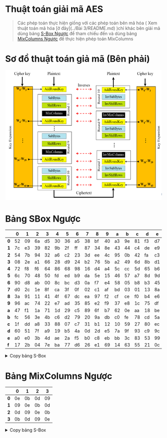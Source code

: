# Thuật toán giải mã AES
>Các phép toán thực hiện giống với các phép toán bên mã hóa ( Xem thuật toán mã hóa [ở đây](../Bài 3/README.md) )chỉ khác bên giải mã dùng bảng [S-Box Ngược](#Bảng-SBox-Ngược) để tham chiếu đến và dùng bảng [MixColumns Ngược](#Bảng-MixColumns-Ngược) để thực hiện phép toán MixColumns

# Sơ đồ thuật toán giả mã (Bên phải)
![](Sơ_đồ_thuật_toán_AES.png)

# Bảng SBox Ngược
|   | 0  | 1  | 2  | 3  | 4  | 5  | 6  | 7  | 8  | 9  | a  | b  | c  | d  | e  | f  |
| --- | --- | --- | --- | --- | --- | --- | --- | --- | --- | --- | --- | --- | --- | --- | --- | --- |
| **0** | 52 | 09 | 6a | d5 | 30 | 36 | a5 | 38 | bf | 40 | a3 | 9e | 81 | f3 | d7 | fb | 
| **1** | 7c | e3 | 39 | 82 | 9b | 2f | ff | 87 | 34 | 8e | 43 | 44 | c4 | de | e9 | cb |
| **2** | 54 | 7b | 94 | 32 | a6 | c2 | 23 | 3d | ee | 4c | 95 | 0b | 42 | fa | c3 | 4e |
| **3** | 08 | 2e | a1 | 66 | 28 | d9 | 24 | b2 | 76 | 5b | a2 | 49 | 6d | 8b | d1 | 25 |
| **4** | 72 | f8 | f6 | 64 | 86 | 68 | 98 | 16 | d4 | a4 | 5c | cc | 5d | 65 | b6 | 92 |
| **5** | 6c | 70 | 48 | 50 | fd | ed | b9 | da | 5e | 15 | 46 | 57 | a7 | 8d | 9d | 84 |
| **6** | 90 | d8 | ab | 00 | 8c | bc | d3 | 0a | f7 | e4 | 58 | 05 | b8 | b3 | 45 | 06 |
| **7** | d0 | 2c | 1e | 8f | ca | 3f | 0f | 02 | c1 | af | bd | 03 | 01 | 13 | 8a | 6b |
| **8** | 3a | 91 | 11 | 41 | 4f | 67 | dc | ea | 97 | f2 | cf | ce | f0 | b4 | e6 | 73 |
| **9** | 96 | ac | 74 | 22 | e7 | ad | 35 | 85 | e2 | f9 | 37 | e8 | 1c | 75 | df | 6e |
| **a** | 47 | f1 | 1a | 71 | 1d | 29 | c5 | 89 | 6f | b7 | 62 | 0e | aa | 18 | be | 1b |
| **b** | fc | 56 | 3e | 4b | c6 | d2 | 79 | 20 | 9a | db | c0 | fe | 78 | cd | 5a | f4 |
| **c** | 1f | dd | a8 | 33 | 88 | 07 | c7 | 31 | b1 | 12 | 10 | 59 | 27 | 80 | ec | 5f |
| **d** | 60 | 51 | 7f | a9 | 19 | b5 | 4a | 0d | 2d | e5 | 7a | 9f | 93 | c9 | 9c | ef |
| **e** | a0 | e0 | 3b | 4d | ae | 2a | f5 | b0 | c8 | eb | bb | 3c | 83 | 53 | 99 | 61 |
| **f** | 17 | 2b | 04 | 7e | ba | 77 | d6 | 26 | e1 | 69 | 14 | 63 | 55 | 21 | 0c | 7d |

<details><summary>Copy bảng S-Box</summary>
<p>

```
["52","09","6a","d5","30","36","a5","38","bf","40","a3","9e","81","f3","d7","fb"]
["7c","e3","39","82","9b","2f","ff","87","34","8e","43","44","c4","de","e9","cb"]
["54","7b","94","32","a6","c2","23","3d","ee","4c","95","0b","42","fa","c3","4e"]
["08","2e","a1","66","28","d9","24","b2","76","5b","a2","49","6d","8b","d1","25"]
["72","f8","f6","64","86","68","98","16","d4","a4","5c","cc","5d","65","b6","92"]
["6c","70","48","50","fd","ed","b9","da","5e","15","46","57","a7","8d","9d","84"]
["90","d8","ab","00","8c","bc","d3","0a","f7","e4","58","05","b8","b3","45","06"]
["d0","2c","1e","8f","ca","3f","0f","02","c1","af","bd","03","01","13","8a","6b"]
["3a","91","11","41","4f","67","dc","ea","97","f2","cf","ce","f0","b4","e6","73"]
["96","ac","74","22","e7","ad","35","85","e2","f9","37","e8","1c","75","df","6e"]
["47","f1","1a","71","1d","29","c5","89","6f","b7","62","0e","aa","18","be","1b"]
["fc","56","3e","4b","c6","d2","79","20","9a","db","c0","fe","78","cd","5a","f4"]
["1f","dd","a8","33","88","07","c7","31","b1","12","10","59","27","80","ec","5f"]
["60","51","7f","a9","19","b5","4a","0d","2d","e5","7a","9f","93","c9","9c","ef"]
["a0","e0","3b","4d","ae","2a","f5","b0","c8","eb","bb","3c","83","53","99","61"]
["17","2b","04","7e","ba","77","d6","26","e1","69","14","63","55","21","0c","7d"]
```

</p>
</details>

# Bảng MixColumns Ngược
|   | 0  | 1  | 2  | 3  |
| --- | --- | --- | --- | --- |
| **0** | 0e | 0b | 0d | 09 | 
| **1** | 09 | 0e | 0b | 0d | 
| **2** | 0d | 09 | 0e | 0b | 
| **3** | 0b | 0d | 09 | 0e | 

<details><summary>Copy bảng S-Box</summary>
<p>

```
"0e","0b","0d","09",
"09","0e","0b","0d",
"0d","09","0e","0b",
"0b","0d","09","0e",
```

</p>
</details>
